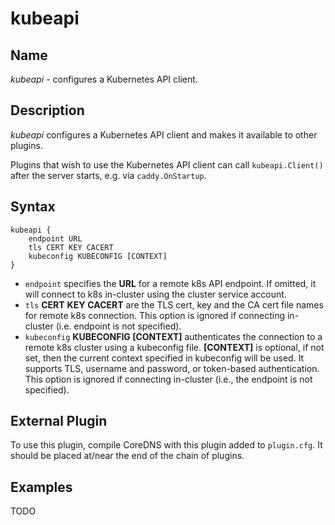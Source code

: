 # kubeapi

## Name

*kubeapi* - configures a Kubernetes API client.

## Description

*kubeapi* configures a Kubernetes API client and makes it available to other plugins.

Plugins that wish to use the Kubernetes API client can call `kubeapi.Client()` after the server starts,
e.g. via `caddy.OnStartup`.

## Syntax

```
kubeapi {
    endpoint URL
    tls CERT KEY CACERT
    kubeconfig KUBECONFIG [CONTEXT]
}
```

* `endpoint` specifies the **URL** for a remote k8s API endpoint.
  If omitted, it will connect to k8s in-cluster using the cluster service account.
* `tls` **CERT** **KEY** **CACERT** are the TLS cert, key and the CA cert file names for remote k8s connection.
  This option is ignored if connecting in-cluster (i.e. endpoint is not specified).
* `kubeconfig` **KUBECONFIG [CONTEXT]** authenticates the connection to a remote k8s cluster using a kubeconfig file.
  **[CONTEXT]** is optional, if not set, then the current context specified in kubeconfig will be used.
  It supports TLS, username and password, or token-based authentication.
  This option is ignored if connecting in-cluster (i.e., the endpoint is not specified).


## External Plugin

To use this plugin, compile CoreDNS with this plugin added to `plugin.cfg`. It should be placed at/near the end of the
chain of plugins.

## Examples

TODO